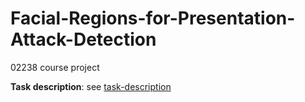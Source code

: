 # Facial-Regions-for-Presentation-Attack-Detection
02238 course project

**Task description**: see [task-description](./RPA-task-description.pdf)

